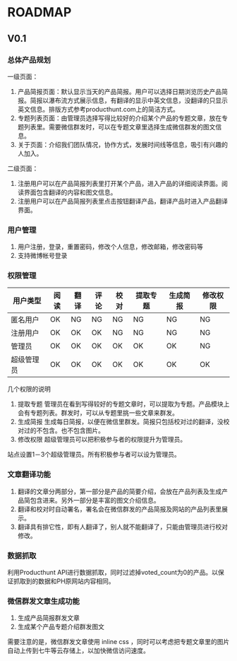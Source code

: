# ROADMAP

## V0.1

### 总体产品规划

一级页面：
1. 产品简报页面：默认显示当天的产品简报。用户可以选择日期浏览历史产品简报。简报以瀑布流方式展示信息，有翻译的显示中英文信息，没翻译的只显示英文信息。排版方式参考producthunt.com上的简洁方式。
2. 专题列表页面：由管理员选择写得比较好的介绍某个产品的专题文章，放在专题列表里。需要微信群发时，可以在专题文章里选择生成微信群发的图文信息。
3. 关于页面：介绍我们团队情况，协作方式，发展时间线等信息，吸引有兴趣的人加入。

二级页面：
1. 注册用户可以在产品简报列表里打开某个产品，进入产品的详细阅读界面。阅读界面包含翻译的内容和图文信息。
2. 注册用户可以在产品简报列表里点击按钮翻译产品，翻译产品时进入产品翻译界面。

### 用户管理

1. 用户注册，登录，重置密码，修改个人信息，修改邮箱，修改密码等
2. 支持微博帐号登录

### 权限管理


用户类型    | 阅读 | 翻译 | 评论 | 校对 | 提取专题 | 生成简报 | 修改权限
------------|-----|------|------|------|---------|----------|--------
匿名用户    | OK   | NG   | NG  | NG   | NG       | NG      | NG
注册用户    | OK   | OK   | OK  | NG   | NG       | NG      | NG
管理员      | OK   | OK   | OK  | OK   | OK       | OK      | NG
超级管理员  | OK   | OK   | OK  | OK   | OK       | OK      | OK


几个权限的说明

1. 提取专题
   管理员在看到写得较好的专题文章时，可以提取为专题。产品模块上会有专题列表。群发时，可以从专题里挑一些文章来群发。
2. 生成简报
   生成每日简报，以便在微信里群发。简报只包括校对过的翻译，没校对过的不包含。也不包含图片。
3. 修改权限
   超级管理员可以把积极参与者的权限提升为管理员。

站点设置1－3个超级管理员。所有积极参与者可以设为管理员。

### 文章翻译功能

1. 翻译的文章分两部分，第一部分是产品的简要介绍，会放在产品列表及生成产品简包含进来。另外一部分是丰富的图文介绍信息。
2. 翻译和校对时自动署名，署名会在微信群发的产品简报及网站的产品列表里展示。
3. 翻译具有排它性，即有人翻译了，别人就不能翻译了，只能由管理员进行校对修改。

### 数据抓取

利用Producthunt API进行数据抓取，同时过滤掉voted_count为0的产品。以保证抓取到的数据和PH原网站内容相同。

### 微信群发文章生成功能

1. 生成产品简报群发文章
2. 生成某个产品专题介绍群发图文

需要注意的是，微信群发文章使用 inline css ，同时可以考虑把专题文章里的图片自动上传到七牛等云存储上，以加快微信访问速度。
